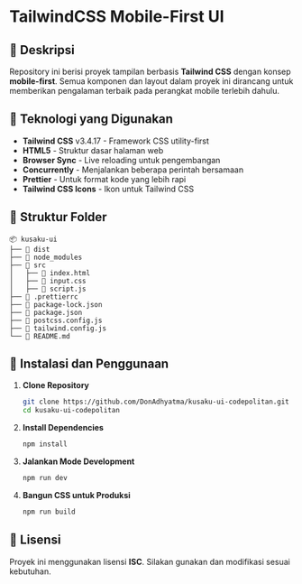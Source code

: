 # TailwindCSS Mobile-First UI

## 📌 Deskripsi

Repository ini berisi proyek tampilan berbasis **Tailwind CSS** dengan konsep **mobile-first**. Semua komponen dan layout dalam proyek ini dirancang untuk memberikan pengalaman terbaik pada perangkat mobile terlebih dahulu.

## 🚀 Teknologi yang Digunakan

- **Tailwind CSS** v3.4.17 - Framework CSS utility-first
- **HTML5** - Struktur dasar halaman web
- **Browser Sync** - Live reloading untuk pengembangan
- **Concurrently** - Menjalankan beberapa perintah bersamaan
- **Prettier** - Untuk format kode yang lebih rapi
- **Tailwind CSS Icons** - Ikon untuk Tailwind CSS

## 📂 Struktur Folder

```
📦 kusaku-ui
├── 📁 dist
├── 📁 node_modules
├── 📁 src
│   ├── 📄 index.html
│   ├── 📄 input.css
│   ├── 📄 script.js
├── 📄 .prettierrc
├── 📄 package-lock.json
├── 📄 package.json
├── 📄 postcss.config.js
├── 📄 tailwind.config.js
└── 📄 README.md
```

## 🔧 Instalasi dan Penggunaan

1. **Clone Repository**
   ```sh
   git clone https://github.com/DonAdhyatma/kusaku-ui-codepolitan.git
   cd kusaku-ui-codepolitan
   ```
2. **Install Dependencies**
   ```sh
   npm install
   ```
3. **Jalankan Mode Development**
   ```sh
   npm run dev
   ```
4. **Bangun CSS untuk Produksi**
   ```sh
   npm run build
   ```

## 📜 Lisensi

Proyek ini menggunakan lisensi **ISC**. Silakan gunakan dan modifikasi sesuai kebutuhan.
